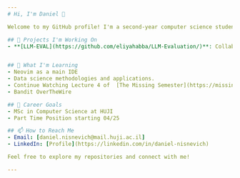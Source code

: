 ```yaml
---
# Hi, I'm Daniel 👋

Welcome to my GitHub profile! I'm a second-year computer science student passionate about data science and deep learning. I love creating standout projects in C++ and Python and can tolerate some JavaScript.

## 🔭 Projects I'm Working On
- **[LLM-EVAL](https://github.com/eliyahabba/LLM-Evaluation/)**: Collaborating with [Eliya Habba](https://github.com/eliyahabba) as a research assistant to evaluate the performance LLMs on MCQ datasets, focusing on the impact of template variations on their responses.


## 🌱 What I'm Learning
- Neovim as a main IDE
- Data science methodologies and applications.
- Continue Watching Lecture 4 of  [The Missing Semester](https://missing.csail.mit.edu/2020/data-wrangling/)
- Bandit OverTheWire

## 💼 Career Goals
- MSc in Computer Science at HUJI
- Part Time Position starting 04/25

## 📫 How to Reach Me
- Email: [daniel.nisnevich@mail.huji.ac.il]
- LinkedIn: [Profile](https://linkedin.com/in/daniel-nisnevich)

Feel free to explore my repositories and connect with me!

---
```


